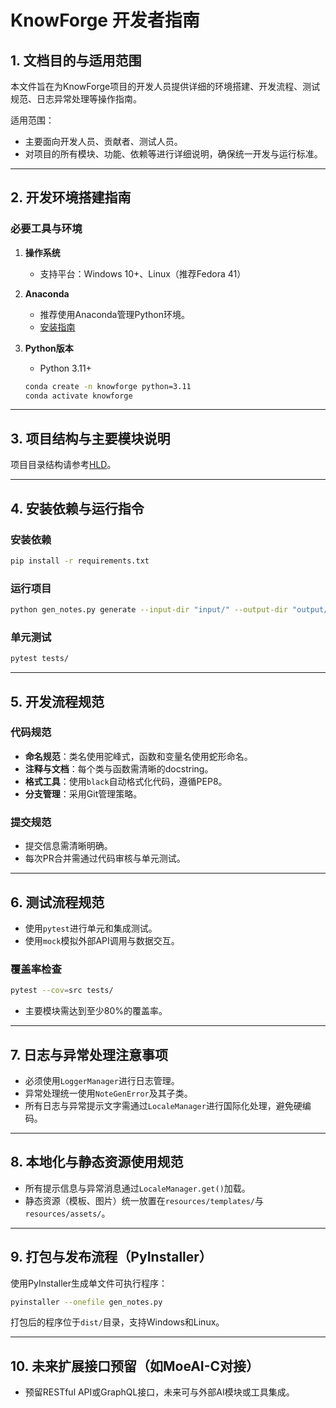 # KnowForge 开发者指南

## 1. 文档目的与适用范围

本文件旨在为KnowForge项目的开发人员提供详细的环境搭建、开发流程、测试规范、日志异常处理等操作指南。

适用范围：
- 主要面向开发人员、贡献者、测试人员。
- 对项目的所有模块、功能、依赖等进行详细说明，确保统一开发与运行标准。

---

## 2. 开发环境搭建指南

### 必要工具与环境

1. **操作系统**
   - 支持平台：Windows 10+、Linux（推荐Fedora 41）
   
2. **Anaconda**
   - 推荐使用Anaconda管理Python环境。
   - [安装指南](https://www.anaconda.com/products/individual)

3. **Python版本**
   - Python 3.11+
   ```bash
   conda create -n knowforge python=3.11
   conda activate knowforge
   ```

---

## 3. 项目结构与主要模块说明

项目目录结构请参考[HLD](./01_HLD_KnowForge.md)。

---

## 4. 安装依赖与运行指令

### 安装依赖

```bash
pip install -r requirements.txt
```

### 运行项目

```bash
python gen_notes.py generate --input-dir "input/" --output-dir "output/" --formats "markdown,ipynb"
```

### 单元测试

```bash
pytest tests/
```

---

## 5. 开发流程规范

### 代码规范

- **命名规范**：类名使用驼峰式，函数和变量名使用蛇形命名。
- **注释与文档**：每个类与函数需清晰的docstring。
- **格式工具**：使用`black`自动格式化代码，遵循PEP8。
- **分支管理**：采用Git管理策略。

### 提交规范

- 提交信息需清晰明确。
- 每次PR合并需通过代码审核与单元测试。

---

## 6. 测试流程规范

- 使用`pytest`进行单元和集成测试。
- 使用`mock`模拟外部API调用与数据交互。

### 覆盖率检查

```bash
pytest --cov=src tests/
```

- 主要模块需达到至少80%的覆盖率。

---

## 7. 日志与异常处理注意事项

- 必须使用`LoggerManager`进行日志管理。
- 异常处理统一使用`NoteGenError`及其子类。
- 所有日志与异常提示文字需通过`LocaleManager`进行国际化处理，避免硬编码。

---

## 8. 本地化与静态资源使用规范

- 所有提示信息与异常消息通过`LocaleManager.get()`加载。
- 静态资源（模板、图片）统一放置在`resources/templates/`与`resources/assets/`。

---

## 9. 打包与发布流程（PyInstaller）

使用PyInstaller生成单文件可执行程序：

```bash
pyinstaller --onefile gen_notes.py
```

打包后的程序位于`dist/`目录，支持Windows和Linux。

---

## 10. 未来扩展接口预留（如MoeAI-C对接）

- 预留RESTful API或GraphQL接口，未来可与外部AI模块或工具集成。
